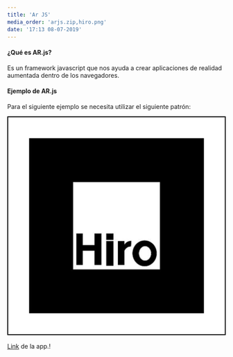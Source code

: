 ```yaml
---
title: 'Ar JS'
media_order: 'arjs.zip,hiro.png'
date: '17:13 08-07-2019'
---
```


#### ¿Qué es AR.js?
Es un framework javascript que nos ayuda a crear aplicaciones de realidad aumentada dentro de los navegadores.

#### Ejemplo de AR.js
Para el siguiente ejemplo se necesita utilizar el siguiente patrón:

![Patron](hiro.png)

[Link](https://grav.claudiacaicedo.com/user/pages/01.blog/02.ar-js/arjs/index.html) de la app.!
